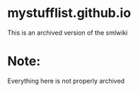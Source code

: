 # mystufflist.github.io

This is an archived version of the smlwiki

# Note:
Everything here is not properly archived
